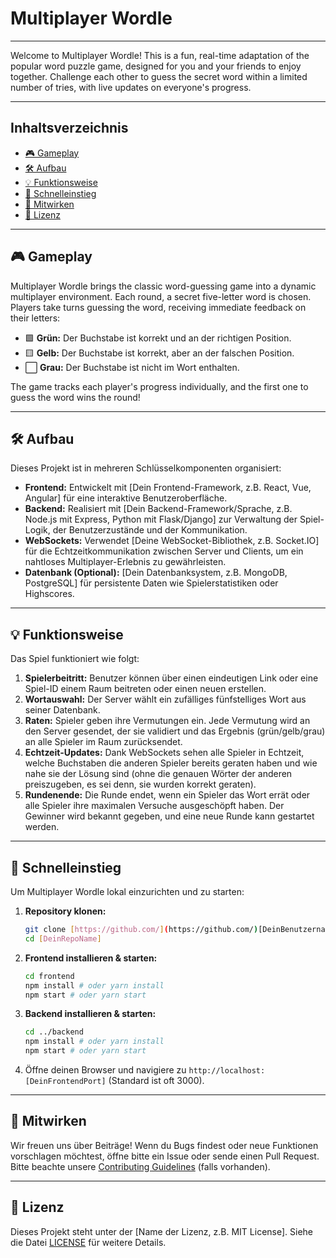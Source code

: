 # Multiplayer Wordle

---

Welcome to Multiplayer Wordle! This is a fun, real-time adaptation of the popular word puzzle game, designed for you and your friends to enjoy together. Challenge each other to guess the secret word within a limited number of tries, with live updates on everyone's progress.

---

## Inhaltsverzeichnis
* [🎮 Gameplay](#gameplay)
* [🛠️ Aufbau](#aufbau)
* [💡 Funktionsweise](#funktionsweise)
* [🚀 Schnelleinstieg](#schnelleinstieg)
* [🤝 Mitwirken](#mitwirken)
* [📜 Lizenz](#lizenz)

---

## 🎮 Gameplay

Multiplayer Wordle brings the classic word-guessing game into a dynamic multiplayer environment. Each round, a secret five-letter word is chosen. Players take turns guessing the word, receiving immediate feedback on their letters:

* 🟩 **Grün:** Der Buchstabe ist korrekt und an der richtigen Position.
* 🟨 **Gelb:** Der Buchstabe ist korrekt, aber an der falschen Position.
* ⬜ **Grau:** Der Buchstabe ist nicht im Wort enthalten.

The game tracks each player's progress individually, and the first one to guess the word wins the round!

---

## 🛠️ Aufbau

Dieses Projekt ist in mehreren Schlüsselkomponenten organisiert:

* **Frontend:** Entwickelt mit [Dein Frontend-Framework, z.B. React, Vue, Angular] für eine interaktive Benutzeroberfläche.
* **Backend:** Realisiert mit [Dein Backend-Framework/Sprache, z.B. Node.js mit Express, Python mit Flask/Django] zur Verwaltung der Spiel-Logik, der Benutzerzustände und der Kommunikation.
* **WebSockets:** Verwendet [Deine WebSocket-Bibliothek, z.B. Socket.IO] für die Echtzeitkommunikation zwischen Server und Clients, um ein nahtloses Multiplayer-Erlebnis zu gewährleisten.
* **Datenbank (Optional):** [Dein Datenbanksystem, z.B. MongoDB, PostgreSQL] für persistente Daten wie Spielerstatistiken oder Highscores.

---

## 💡 Funktionsweise

Das Spiel funktioniert wie folgt:

1.  **Spielerbeitritt:** Benutzer können über einen eindeutigen Link oder eine Spiel-ID einem Raum beitreten oder einen neuen erstellen.
2.  **Wortauswahl:** Der Server wählt ein zufälliges fünfstelliges Wort aus seiner Datenbank.
3.  **Raten:** Spieler geben ihre Vermutungen ein. Jede Vermutung wird an den Server gesendet, der sie validiert und das Ergebnis (grün/gelb/grau) an alle Spieler im Raum zurücksendet.
4.  **Echtzeit-Updates:** Dank WebSockets sehen alle Spieler in Echtzeit, welche Buchstaben die anderen Spieler bereits geraten haben und wie nahe sie der Lösung sind (ohne die genauen Wörter der anderen preiszugeben, es sei denn, sie wurden korrekt geraten).
5.  **Rundenende:** Die Runde endet, wenn ein Spieler das Wort errät oder alle Spieler ihre maximalen Versuche ausgeschöpft haben. Der Gewinner wird bekannt gegeben, und eine neue Runde kann gestartet werden.

---

## 🚀 Schnelleinstieg

Um Multiplayer Wordle lokal einzurichten und zu starten:

1.  **Repository klonen:**
    ```bash
    git clone [https://github.com/](https://github.com/)[DeinBenutzername]/[DeinRepoName].git
    cd [DeinRepoName]
    ```
2.  **Frontend installieren & starten:**
    ```bash
    cd frontend
    npm install # oder yarn install
    npm start # oder yarn start
    ```
3.  **Backend installieren & starten:**
    ```bash
    cd ../backend
    npm install # oder yarn install
    npm start # oder yarn start
    ```
4.  Öffne deinen Browser und navigiere zu `http://localhost:[DeinFrontendPort]` (Standard ist oft 3000).

---

## 🤝 Mitwirken

Wir freuen uns über Beiträge! Wenn du Bugs findest oder neue Funktionen vorschlagen möchtest, öffne bitte ein Issue oder sende einen Pull Request. Bitte beachte unsere [Contributing Guidelines](CONTRIBUTING.md) (falls vorhanden).

---

## 📜 Lizenz

Dieses Projekt steht unter der [Name der Lizenz, z.B. MIT License]. Siehe die Datei [LICENSE](LICENSE) für weitere Details.
